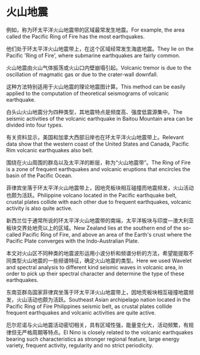 # 火山地震

<p><span class="chinese">例如，称为环太平洋火山地震带的区域最常发生地震。</span><span class="english">For example, the area called the Pacific Ring of Fire has the most earthquakes.</span></p>

<p><span class="chinese">他们处于环太平洋火山地震带上，在这个区域经常发生海底地震。</span><span class="english">They lie on the Pacific 'Ring of Fire', where submarine earthquakes are fairly common.</span></p>

<p><span class="chinese">火山地震由火山气体振荡或火山口内壁崩塌引起。</span><span class="english">Volcanic tremor is due to the oscillation of magmatic gas or due to the crater-wall downfall.</span></p>

<p><span class="chinese">这种方法特别适用于火山地震的理论地震图计算。</span><span class="english">This method can be easily applied to the computation of theoretical seismograms of volcanic earthquake.</span></p>

<p><span class="chinese">白头山火山地震分为四种类型，其地震特点是频度高、强度低震源集中。</span><span class="english">The seismic activities of the volcanic earthquake in Baitou Mountain area can be divided into four types.</span></p>

<p><span class="chinese">有关资料显示，美国和加拿大西部沿岸也在环太平洋火山地震带上。</span><span class="english">Relevant data show that the western coast of the United States and Canada, Pacific Rim volcanic earthquakes also belt.</span></p>

<p><span class="chinese">围绕在火山周围的群岛以及太平洋的断层，称为“火山地震带”。</span><span class="english">The Ring of Fire is a zone of frequent earthquakes and volcanic eruptions that encircles the basin of the Pacific Ocean.</span></p>

<p><span class="chinese">菲律宾坐落于环太平洋火山地震带上，因地壳板块相互碰撞而地震频发，火山活动也颇为活跃。</span><span class="english">Philippine volcano located in the Pacific earthquake belt, crustal plates collide with each other due to frequent earthquakes, volcanic activity is also quite active.</span></p>

<p><span class="chinese">新西兰位于通常所说的环太平洋火山地震带的南端，太平洋板块与印度—澳大利亚板块交界处地壳以上的区域。</span><span class="english">New Zealand lies at the southern end of the so-called Pacific Ring of Fire, and above an area of the Earth's crust where the Pacific Plate converges with the Indo-Australian Plate.</span></p>

<p><span class="chinese">本文对火山区不同种类的地震波形运用小波分析和频谱分析的方法，希望能提取不同类型火山地震的一些频谱特征，确定火山地震的类型。</span><span class="english">Here we used Wavelet and spectral analysis to different kind seismic waves in volcanic area, in order to pick up their spectral character and determine the type of these earthquakes.</span></p>

<p><span class="chinese">东南亚群岛国家菲律宾坐落于环太平洋火山地震带上，因地壳板块相互碰撞地震频发，火山活动也颇为活跃。</span><span class="english">Southeast Asian archipelago nation located in the Pacific Ring of Fire Philippines seismic belt, as crustal plates collide frequent earthquakes and volcanic activities are quite active.</span></p>

<p><span class="chinese">厄尔尼诺与火山地震活动密切相关，具有区域性强，能量变化大，活动频繁，有规律但无严格周期等特点。</span><span class="english">El Nino is closely related to the volcanic earthquakes bearing such characteristics as stronger regional feature, large energy variety, frequent activity, regularity and no strict periodicity.</span></p>

